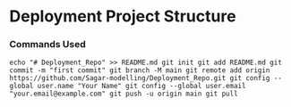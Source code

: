 # Deployment Project Structure

### Commands Used
`
echo "# Deployment_Repo" >> README.md
git init
git add README.md
git commit -m "first commit"
git branch -M main
git remote add origin https://github.com/Sagar-modelling/Deployment_Repo.git
git config --global user.name "Your Name"
git config --global user.email "your.email@example.com"
git push -u origin main
git pull
`
